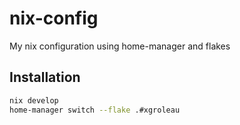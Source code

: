 # nix-config
My nix configuration using home-manager and flakes

## Installation

```sh
nix develop
home-manager switch --flake .#xgroleau
```
